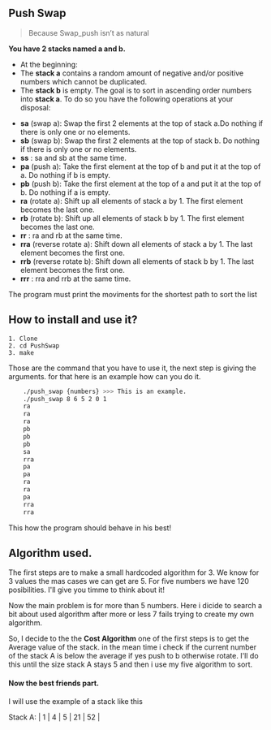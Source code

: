 
## Push Swap

> Because Swap_push isn’t as natural


__You have 2 stacks named a and b.__

+ At the beginning:
+ The __stack a__ contains a random amount of negative and/or positive numbers  which cannot be duplicated.
+ The __stack b__ is empty. The goal is to sort in ascending order numbers into __stack a__. To do so you have the following operations at your disposal:
* __sa__ (swap a): Swap the first 2 elements at the top of stack a.Do nothing if there is only one or no elements.
* __sb__ (swap b): Swap the first 2 elements at the top of stack b. Do nothing if there is only one or no elements.
* __ss__ : sa and sb at the same time.
* __pa__ (push a): Take the first element at the top of b and put it at the top of a. Do nothing if b is empty.
* __pb__ (push b): Take the first element at the top of a and put it at the top of b. Do nothing if a is empty.
* __ra__ (rotate a): Shift up all elements of stack a by 1. The first element becomes the last one.
* __rb__ (rotate b): Shift up all elements of stack b by 1. The first element becomes the last one.
* __rr__ : ra and rb at the same time.
* __rra__ (reverse rotate a): Shift down all elements of stack a by 1. The last element becomes the first one.
* __rrb__ (reverse rotate b): Shift down all elements of stack b by 1. The last element becomes the first one.
* __rrr__ : rra and rrb at the same time.

The program must print the moviments for the shortest path to sort the list

## How to install and use it?

    1. Clone
    2. cd PushSwap
    3. make

Those are the command that you have to use it, the next step is giving the arguments. for that here is an example how can you do it.

```sh
    ./push_swap {numbers} >>> This is an example.
    ./push_swap 8 6 5 2 0 1
    ra
    ra
    ra
    pb
    pb
    pb
    sa
    rra
    pa
    pa
    ra
    ra
    pa
    rra
    rra
```

This how the program should behave in his best!

## Algorithm used.

The first steps are to make a small hardcoded algorithm for 3. We know for 3 values the mas cases we can get are 5. For five numbers we have 120 posibilities. I'll give you timme to think about it!

Now the main problem is for more than 5 numbers. Here i dicide to search a bit about used algorithm after more or less 7 fails trying to create my own algorithm.

So, I decide to the the __Cost Algorithm__ one of the first steps is to get the Average value of the stack. in the mean time i check if the current number of the stack A is below the average if yes push to b otherwise rotate. I'll do this until the size stack A stays 5 and then i use my five algorithm to sort.

#### Now the best friends part.

I will use the example of a stack like this 

Stack A: | 1 | 4 | 5 | 21 | 52 |
